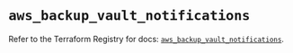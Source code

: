 # `aws_backup_vault_notifications`

Refer to the Terraform Registry for docs: [`aws_backup_vault_notifications`](https://registry.terraform.io/providers/hashicorp/aws/6.18.0/docs/resources/backup_vault_notifications).
